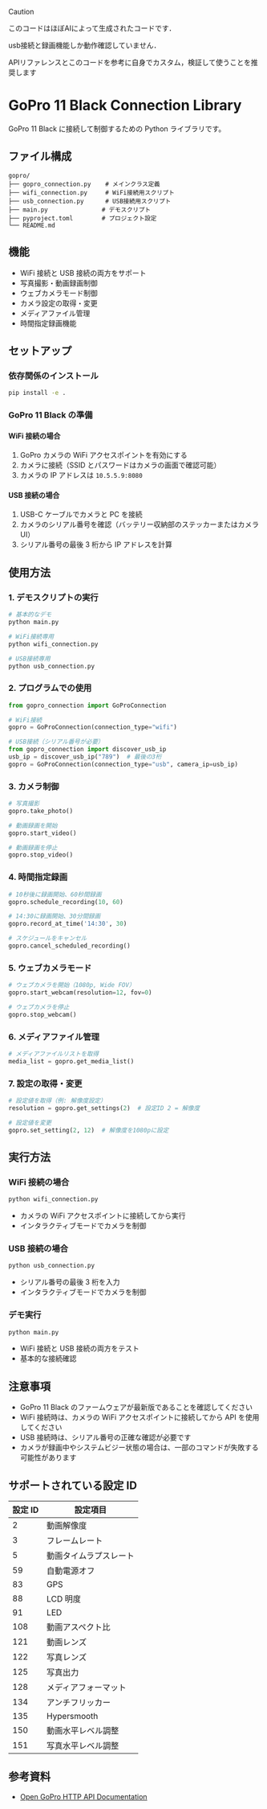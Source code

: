 > [!CAUTION]
> このコードはほぼAIによって生成されたコードです．
>
> usb接続と録画機能しか動作確認していません．
>
> APIリファレンスとこのコードを参考に自身でカスタム，検証して使うことを推奨します

# GoPro 11 Black Connection Library

GoPro 11 Black に接続して制御するための Python ライブラリです。

## ファイル構成

```
gopro/
├── gopro_connection.py    # メインクラス定義
├── wifi_connection.py     # WiFi接続用スクリプト
├── usb_connection.py      # USB接続用スクリプト
├── main.py               # デモスクリプト
├── pyproject.toml        # プロジェクト設定
└── README.md
```

## 機能

- WiFi 接続と USB 接続の両方をサポート
- 写真撮影・動画録画制御
- ウェブカメラモード制御
- カメラ設定の取得・変更
- メディアファイル管理
- 時間指定録画機能

## セットアップ

### 依存関係のインストール

```bash
pip install -e .
```

### GoPro 11 Black の準備

#### WiFi 接続の場合

1. GoPro カメラの WiFi アクセスポイントを有効にする
2. カメラに接続（SSID とパスワードはカメラの画面で確認可能）
3. カメラの IP アドレスは `10.5.5.9:8080`

#### USB 接続の場合

1. USB-C ケーブルでカメラと PC を接続
2. カメラのシリアル番号を確認（バッテリー収納部のステッカーまたはカメラ UI）
3. シリアル番号の最後 3 桁から IP アドレスを計算

## 使用方法

### 1. デモスクリプトの実行

```bash
# 基本的なデモ
python main.py

# WiFi接続専用
python wifi_connection.py

# USB接続専用
python usb_connection.py
```

### 2. プログラムでの使用

```python
from gopro_connection import GoProConnection

# WiFi接続
gopro = GoProConnection(connection_type="wifi")

# USB接続（シリアル番号が必要）
from gopro_connection import discover_usb_ip
usb_ip = discover_usb_ip("789")  # 最後の3桁
gopro = GoProConnection(connection_type="usb", camera_ip=usb_ip)
```

### 3. カメラ制御

```python
# 写真撮影
gopro.take_photo()

# 動画録画を開始
gopro.start_video()

# 動画録画を停止
gopro.stop_video()
```

### 4. 時間指定録画

```python
# 10秒後に録画開始、60秒間録画
gopro.schedule_recording(10, 60)

# 14:30に録画開始、30分間録画
gopro.record_at_time('14:30', 30)

# スケジュールをキャンセル
gopro.cancel_scheduled_recording()
```

### 5. ウェブカメラモード

```python
# ウェブカメラを開始（1080p, Wide FOV）
gopro.start_webcam(resolution=12, fov=0)

# ウェブカメラを停止
gopro.stop_webcam()
```

### 6. メディアファイル管理

```python
# メディアファイルリストを取得
media_list = gopro.get_media_list()
```

### 7. 設定の取得・変更

```python
# 設定値を取得（例: 解像度設定）
resolution = gopro.get_settings(2)  # 設定ID 2 = 解像度

# 設定値を変更
gopro.set_setting(2, 12)  # 解像度を1080pに設定
```

## 実行方法

### WiFi 接続の場合

```bash
python wifi_connection.py
```

- カメラの WiFi アクセスポイントに接続してから実行
- インタラクティブモードでカメラを制御

### USB 接続の場合

```bash
python usb_connection.py
```

- シリアル番号の最後 3 桁を入力
- インタラクティブモードでカメラを制御

### デモ実行

```bash
python main.py
```

- WiFi 接続と USB 接続の両方をテスト
- 基本的な接続確認

## 注意事項

- GoPro 11 Black のファームウェアが最新版であることを確認してください
- WiFi 接続時は、カメラの WiFi アクセスポイントに接続してから API を使用してください
- USB 接続時は、シリアル番号の正確な確認が必要です
- カメラが録画中やシステムビジー状態の場合は、一部のコマンドが失敗する可能性があります

## サポートされている設定 ID

| 設定 ID | 設定項目               |
| ------- | ---------------------- |
| 2       | 動画解像度             |
| 3       | フレームレート         |
| 5       | 動画タイムラプスレート |
| 59      | 自動電源オフ           |
| 83      | GPS                    |
| 88      | LCD 明度               |
| 91      | LED                    |
| 108     | 動画アスペクト比       |
| 121     | 動画レンズ             |
| 122     | 写真レンズ             |
| 125     | 写真出力               |
| 128     | メディアフォーマット   |
| 134     | アンチフリッカー       |
| 135     | Hypersmooth            |
| 150     | 動画水平レベル調整     |
| 151     | 写真水平レベル調整     |

## 参考資料

- [Open GoPro HTTP API Documentation](https://gopro.github.io/OpenGoPro/http#section/Setup)
